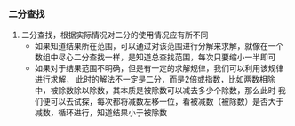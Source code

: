 ### 二分查找
1. 二分查找，根据实际情况对二分的使用情况应有所不同
    * 如果知道结果所在范围，可以通过对该范围进行分解来求解，就像在一个数组中尽心二分查找一样，是知道总查找范围，每次只要缩小一半即可
    * 如果对于结果范围不明确，但是有一定的求解规律，我们可以利用该规律进行求解，
    此时的解法不一定是二分，而是2倍或指数，比如两数相除中，被除数除以除数，其本质是被除数可以减去多少个除数，那么此时
    我们便可以去试探，每次都将减数左移一位，看被减数（被除数）是否大于减数，循环进行，知道结果小于被除数
    